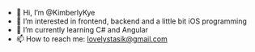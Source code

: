 - 👋 Hi, I’m @KimberlyKye
- 👀 I’m interested in frontend, backend and a little bit iOS programming
- 🌱 I’m currently learning C# and Angular
- 📫 How to reach me: lovelystasik@gmail.com
